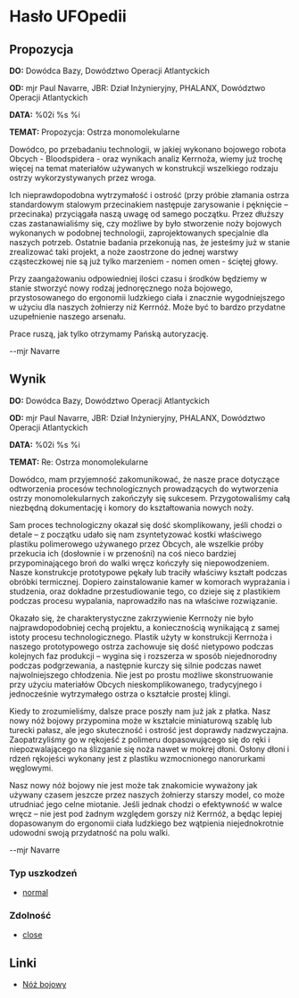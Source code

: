 # Hasło UFOpedii

## Propozycja

**DO:** Dowódca Bazy, Dowództwo Operacji Atlantyckich

**OD:** mjr Paul Navarre, JBR: Dział Inżynieryjny, PHALANX, Dowództwo
Operacji Atlantyckich

**DATA:** %02i %s %i

**TEMAT:** Propozycja: Ostrza monomolekularne

Dowódco, po przebadaniu technologii, w jakiej wykonano bojowego robota
Obcych - Bloodspidera - oraz wynikach analiz Kerrnoża, wiemy już trochę
więcej na temat materiałów używanych w konstrukcji wszelkiego rodzaju
ostrzy wykorzystywanych przez wroga.

Ich nieprawdopodobna wytrzymałość i ostrość (przy próbie złamania ostrza
standardowym stalowym przecinakiem następuje zarysowanie i pęknięcie –
przecinaka) przyciągała naszą uwagę od samego początku. Przez dłuższy
czas zastanawialiśmy się, czy możliwe by było stworzenie noży bojowych
wykonanych w podobnej technologii, zaprojektowanych specjalnie dla
naszych potrzeb. Ostatnie badania przekonują nas, że jesteśmy już w
stanie zrealizować taki projekt, a noże zaostrzone do jednej warstwy
cząsteczkowej nie są już tylko marzeniem - nomen omen - ściętej głowy.

Przy zaangażowaniu odpowiedniej ilości czasu i środków będziemy w stanie
stworzyć nowy rodzaj jednoręcznego noża bojowego, przystosowanego do
ergonomii ludzkiego ciała i znacznie wygodniejszego w użyciu dla naszych
żołnierzy niż Kerrnóż. Może być to bardzo przydatne uzupełnienie naszego
arsenału.

Prace ruszą, jak tylko otrzymamy Pańską autoryzację.

--mjr Navarre

## Wynik

**DO:** Dowódca Bazy, Dowództwo Operacji Atlantyckich

**OD:** mjr Paul Navarre, JBR: Dział Inżynieryjny, PHALANX, Dowództwo
Operacji Atlantyckich

**DATA:** %02i %s %i

**TEMAT:** Re: Ostrza monomolekularne

Dowódco, mam przyjemność zakomunikować, że nasze prace dotyczące
odtworzenia procesów technologicznych prowadzących do wytworzenia ostrzy
monomolekularnych zakończyły się sukcesem. Przygotowaliśmy całą
niezbędną dokumentację i komory do kształtowania nowych noży.

Sam proces technologiczny okazał się dość skomplikowany, jeśli chodzi o
detale – z początku udało się nam zsyntetyzować kostki właściwego
plastiku polimerowego używanego przez Obcych, ale wszelkie próby
przekucia ich (dosłownie i w przenośni) na coś nieco bardziej
przypominającego broń do walki wręcz kończyły się niepowodzeniem. Nasze
konstrukcje prototypowe pękały lub traciły właściwy kształt podczas
obróbki termicznej. Dopiero zainstalowanie kamer w komorach wyprażania i
studzenia, oraz dokładne przestudiowanie tego, co dzieje się z
plastikiem podczas procesu wypalania, naprowadziło nas na właściwe
rozwiązanie.

Okazało się, że charakterystyczne zakrzywienie Kerrnoży nie było
najprawdopodobniej cechą projektu, a koniecznością wynikającą z samej
istoty procesu technologicznego. Plastik użyty w konstrukcji Kerrnoża i
naszego prototypowego ostrza zachowuje się dość nietypowo podczas
kolejnych faz produkcji – wygina się i rozszerza w sposób niejednorodny
podczas podgrzewania, a następnie kurczy się silnie podczas nawet
najwolniejszego chłodzenia. Nie jest po prostu możliwe skonstruowanie
przy użyciu materiałów Obcych nieskomplikowanego, tradycyjnego i
jednocześnie wytrzymałego ostrza o kształcie prostej klingi.

Kiedy to zrozumieliśmy, dalsze prace poszły nam już jak z płatka. Nasz
nowy nóż bojowy przypomina może w kształcie miniaturową szablę lub
turecki pałasz, ale jego skuteczność i ostrość jest doprawdy
nadzwyczajna. Zaopatrzyliśmy go w rękojeść z polimeru dopasowującego się
do ręki i niepozwalającego na ślizganie się noża nawet w mokrej dłoni.
Osłony dłoni i rdzeń rękojeści wykonany jest z plastiku wzmocnionego
nanorurkami węglowymi.

Nasz nowy nóż bojowy nie jest może tak znakomicie wyważony jak używany
czasem jeszcze przez naszych żołnierzy starszy model, co może utrudniać
jego celne miotanie. Jeśli jednak chodzi o efektywność w walce wręcz –
nie jest pod żadnym względem gorszy niż Kerrnóż, a będąc lepiej
dopasowanym do ergonomii ciała ludzkiego bez wątpienia niejednokrotnie
udowodni swoją przydatność na polu walki.

--mjr Navarre

### Typ uszkodzeń

- [normal](Damage/normal "wikilink")

### Zdolność

- [close](Skills/close "wikilink")

## Linki

- [Nóż bojowy](Ekwipunek/Broń_dodatkowa/Nóż_bojowy "wikilink")